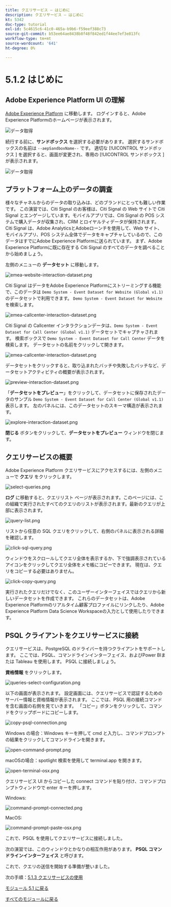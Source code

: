 ```yaml
---
title: クエリサービス – はじめに
description: クエリサービス – はじめに
kt: 5342
doc-type: tutorial
exl-id: 5c4615c6-41c0-465a-b9b6-f59eef388c73
source-git-commit: b53ee64ae8438b8f48f842ed1f44ee7ef3e813fc
workflow-type: tm+mt
source-wordcount: '641'
ht-degree: 0%

---
```


# 5.1.2 はじめに

## Adobe Experience Platform UI の理解

[Adobe Experience Platform](https://experience.adobe.com/platform) に移動します。 ログインすると、Adobe Experience Platformのホームページが表示されます。

![データ取得](./../../../modules/datacollection/module1.2/images/home.png)

続行する前に、**サンドボックス** を選択する必要があります。 選択するサンドボックスの名前は ``--aepSandboxName--`` です。 適切な [!UICONTROL  サンドボックス ] を選択すると、画面が変更され、専用の [!UICONTROL  サンドボックス ] が表示されます。

![データ取得](./../../../modules/datacollection/module1.2/images/sb1.png)


## プラットフォーム上のデータの調査

様々なチャネルからのデータの取り込みは、どのブランドにとっても難しい作業です。 この演習では、Citi Signal のお客様は、Citi Signal の Web サイトで Citi Signal とエンゲージしています。モバイルアプリでは、Citi Signal の POS システムで購入データが収集され、CRM とロイヤルティデータが保持されます。 Citi Signal は、Adobe AnalyticsとAdobeローンチを使用して、Web サイト、モバイルアプリ、POS システム全体でデータをキャプチャしているので、このデータはすでにAdobe Experience Platformに送られています。 まず、Adobe Experience Platformに既に存在する Citi Signal のすべてのデータを調べることから始めましょう。

左側のメニューの **データセット** に移動します。

![emea-website-interaction-dataset.png](./images/emea-website-interaction-dataset.png)

Citi Signal はデータをAdobe Experience Platformにストリーミングする機能で、このデータは `Demo System - Event Dataset for Website (Global v1.1)` のデータセットで利用できます。 `Demo System - Event Dataset for Website` を検索します。

![emea-callcenter-interaction-dataset.png](./images/emea-website-interaction-dataset1.png)

Citi Signal の Callcenter インタラクションデータは、`Demo System - Event Dataset for Call Center (Global v1.1)` データセットでキャプチャされます。 検索ボックスで `Demo System - Event Dataset for Call Center` データを検索します。 データセットの名前をクリックして開きます。

![emea-callcenter-interaction-dataset.png](./images/emea-callcenter-interaction-dataset.png)

データセットをクリックすると、取り込まれたバッチや失敗したバッチなど、データセットアクティビティの概要が表示されます。

![preview-interaction-dataset.png](./images/preview-interaction-dataset.png)

「**データセットをプレビュー**」をクリックして、データセットに保存されたデータのサンプル `Demo System - Event Dataset for Call Center (Global v1.1)` 表示します。 左のパネルには、このデータセットのスキーマ構造が表示されます。

![explore-interaction-dataset.png](./images/explore-interaction-dataset.png)

**閉じる** ボタンをクリックして、**データセットをプレビュー** ウィンドウを閉じます。

## クエリサービスの概要

Adobe Experience Platform クエリサービスにアクセスするには、左側のメニューで **クエリ** をクリックします。

![select-queries.png](./images/select-queries.png)

**ログ** に移動すると、クエリリスト ページが表示されます。このページには、この組織で実行されたすべてのクエリのリストが表示されます。最新のクエリが上部に表示されます。

![query-list.png](./images/query-list.png)

リストから任意の SQL クエリをクリックして、右側のパネルに表示される詳細を確認します。

![click-sql-query.png](./images/click-sql-query.png)

ウィンドウをスクロールしてクエリ全体を表示するか、下で強調表示されているアイコンをクリックしてクエリ全体をメモ帳にコピーできます。 現在は、クエリをコピーする必要はありません。

![click-copy-query.png](./images/click-copy-query.png)

実行されたクエリだけでなく、このユーザーインターフェイスではクエリから新しいデータセットを作成できます。 これらのデータセットは、Adobe Experience Platformのリアルタイム顧客プロファイルにリンクしたり、Adobe Experience Platform Data Science Workspaceの入力として使用したりできます。

## PSQL クライアントをクエリサービスに接続

クエリサービスは、PostgreSQL のドライバーを持つクライアントをサポートします。 ここでは、PSQL、コマンドラインインターフェイス、およびPower BIまたは Tableau を使用します。 PSQL に接続しましょう。

**資格情報** をクリックします。

![queries-select-configuration.png](./images/queries-select-configuration.png)

以下の画面が表示されます。 設定画面には、クエリサービスで認証するためのサーバー情報と資格情報が表示されます。 ここでは、PSQL 用の接続コマンドを含む画面の右側を見ていきます。 「コピー」ボタンをクリックして、コマンドをクリップボードにコピーします。

![copy-psql-connection.png](./images/copy-psql-connection.png)

Windows の場合：Windows キーを押して cmd と入力し、コマンドプロンプトの結果をクリックしてコマンドラインを開きます。

![open-command-prompt.png](./images/open-command-prompt.png)

macOSの場合：spotlight 検索を使用して terminal.app を開きます。

![open-terminal-osx.png](./images/open-terminal-osx.png)

クエリサービス UI からコピーした connect コマンドを貼り付け、コマンドプロンプトウィンドウで enter キーを押します。

Windows:

![command-prompt-connected.png](./images/command-prompt-connected.png)

MacOS:

![command-prompt-paste-osx.png](./images/command-prompt-paste-osx.png)

これで、PSQL を使用してクエリサービスに接続しました。

次の演習では、このウィンドウとかなりの相互作用があります。 **PSQL コマンドラインインターフェイス** と呼びます。

これで、クエリの送信を開始する準備が整いました。

次の手順：[5.1.3 クエリサービスの使用 ](./ex3.md)

[モジュール 5.1 に戻る](./query-service.md)

[すべてのモジュールに戻る](../../../overview.md)
